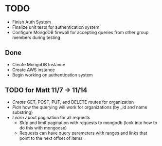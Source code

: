 # TODO
- Finish Auth System
- Finalize unit tests for authentication system
- Configure MongoDB firewall for accepting queries from other group members during testing

## Done
- Create MongoDB Instance
- Create AWS instance
- Begin working on authentication system

## TODO for Matt 11/7 -> 11/14
- *Create* GET, POST, PUT, and DELETE routes for organization
- *Plan* how the querying will work for organizations (by _id and name substring)
- *Learn* about pagination for all requests
  - Skip and limit pagination with requests to mongodb (look into how to do this with mongoose)
  - Requests can have query parameters with ranges and links that point to the next offset of items
